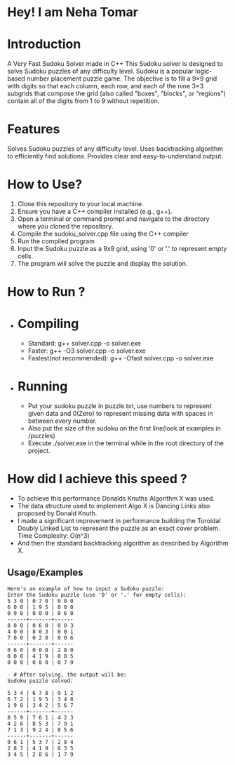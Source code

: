 # Hey! I am Neha Tomar

# Introduction 
A Very Fast Sudoku Solver made in C++
This Sudoku solver is designed to solve Sudoku puzzles of any difficulty level. Sudoku is a popular logic-based number placement puzzle game. The objective is to fill a 9×9 grid with digits so that each column, each row, and each of the nine 3×3 subgrids that compose the grid (also called "boxes", "blocks", or "regions") contain all of the digits from 1 to 9 without repetition.

# Features
Solves Sudoku puzzles of any difficulty level.
Uses backtracking algorithm to efficiently find solutions.
Provides clear and easy-to-understand output.

# How to Use?
1. Clone this repository to your local machine.
2. Ensure you have a C++ compiler installed (e.g., g++).
3. Open a terminal or command prompt and navigate to the directory where you cloned the repository.
4. Compile the sudoku_solver.cpp file using the C++ compiler
5. Run the compiled program
6. Input the Sudoku puzzle as a 9x9 grid, using '0' or '.' to represent empty cells.
7. The program will solve the puzzle and display the solution.

# How to Run ?
- # Compiling
    - Standard: g++ solver.cpp -o solver.exe
    - Faster: g++ -O3 solver.cpp -o solver.exe
    - Fastest(not recommended): g++ -Ofast solver.cpp -o solver.exe
  
- # Running
  - Put your sudoku puzzle in puzzle.txt, use numbers to represent given data and 0(Zero) to represent missing data with spaces in between every number.
  - Also put the size of the sudoku on the first line(look at examples in /puzzles)
  - Execute ./solver.exe in the terminal while in the root directory of the project.


# How did I achieve this speed ?
- To achieve this performance Donalds Knuths Algorithm X was used.
- The data structure used to implement Algo X is Dancing Links also proposed by Donald Knuth.
- I made a significant improvement in performance building the Toroidal Doubly Linked List to represent the puzzle as an exact cover problem. Time Complexity: O(n^3)
- And then the standard backtracking algorithm as described by Algorithm X.

## Usage/Examples

```
Here's an example of how to input a Sudoku puzzle:
Enter the Sudoku puzzle (use '0' or '.' for empty cells):
5 3 0 | 0 7 0 | 0 0 0
6 0 0 | 1 9 5 | 0 0 0
0 9 8 | 0 0 0 | 0 6 0
------+-------+------
8 0 0 | 0 6 0 | 0 0 3
4 0 0 | 8 0 3 | 0 0 1
7 0 0 | 0 2 0 | 0 0 6
------+-------+------
0 6 0 | 0 0 0 | 2 8 0
0 0 0 | 4 1 9 | 0 0 5
0 0 0 | 0 8 0 | 0 7 9

- # After solving, the output will be:
Sudoku puzzle solved:

5 3 4 | 6 7 8 | 9 1 2
6 7 2 | 1 9 5 | 3 4 8
1 9 8 | 3 4 2 | 5 6 7
------+-------+------
8 5 9 | 7 6 1 | 4 2 3
4 2 6 | 8 5 3 | 7 9 1
7 1 3 | 9 2 4 | 8 5 6
------+-------+------
9 6 1 | 5 3 7 | 2 8 4
2 8 7 | 4 1 9 | 6 3 5
3 4 5 | 2 8 6 | 1 7 9


```



